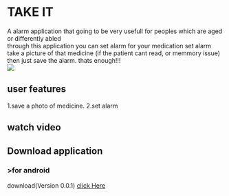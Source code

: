 # TAKE IT

A alarm application that going to be very usefull for peoples which are aged or differently abled <br>
through this application you can set alarm for your medication
set alarm take a picture of that medicine (if the patient cant read, or memmory issue) <br>
then just save the alarm. thats enough!!!<br>
<img src= "https://drive.google.com/file/d/1RdjRDpTvfbH05Vw_en6La3g0kYfNDEhD/view?usp=sharing">

## user features

1.save a photo of medicine.
2.set alarm


## watch video

## Download application

### >for android
  download(Version 0.0.1)   [click Here](https://drive.google.com/file/d/1938GUXvymkpp1ahqirSjLNZPWdI6_n3W/view?usp=sharing)
